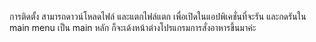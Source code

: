 การติดตั้ง สามารถดาวน์โหลดไฟล์ และแตกไฟล์แตก เพื่อเปิดในแอปพิเคชั่นที่จะรัน และกดรันใน main menu เป็น main หลัก ก็จะเด้งหน้าต่างโปรแกรมการสั่งอาหารขึ้นมาค่ะ 
